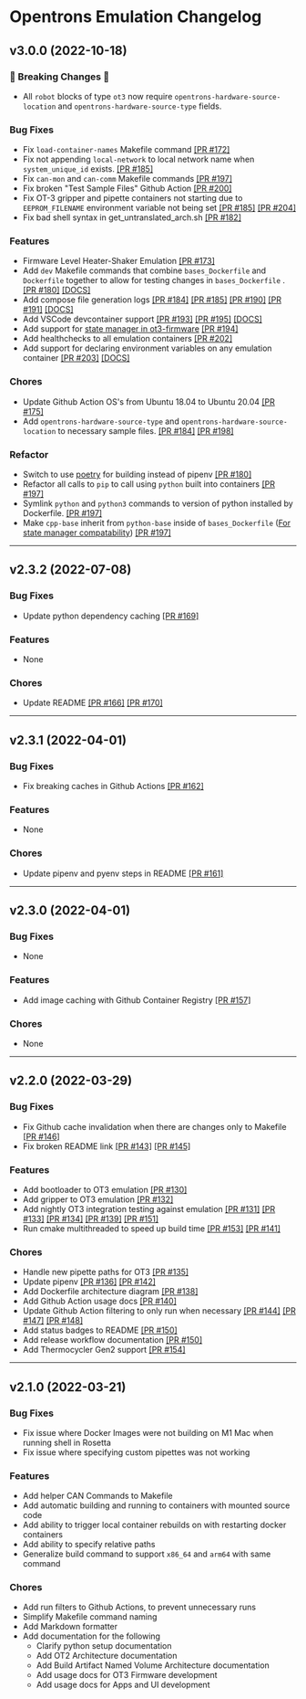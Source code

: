 # Opentrons Emulation Changelog

## v3.0.0 (2022-10-18)

### :rotating_light: Breaking Changes :rotating_light:

- All `robot` blocks of type `ot3` now require `opentrons-hardware-source-location` and
  `opentrons-hardware-source-type` fields.

### Bug Fixes

- Fix `load-container-names` Makefile command [\[PR #172\]](https://github.com/Opentrons/opentrons-emulation/pull/172)
- Fix not appending `local-network` to local network name when `system_unique_id`
  exists. [\[PR #185\]](https://github.com/Opentrons/opentrons-emulation/pull/185)
- Fix `can-mon` and `can-comm` Makefile
  commands [\[PR #197\]](https://github.com/Opentrons/opentrons-emulation/pull/197)
- Fix broken "Test Sample Files" Github Action [\[PR #200\]](https://github.com/Opentrons/opentrons-emulation/pull/200)
- Fix OT-3 gripper and pipette containers not starting due to `EEPROM_FILENAME` environment variable not being set
  [\[PR #185\]](https://github.com/Opentrons/opentrons-emulation/pull/185)
  [\[PR #204\]](https://github.com/Opentrons/opentrons-emulation/pull/204)
- Fix bad shell syntax in
  get_untranslated_arch.sh [\[PR #182\]](https://github.com/Opentrons/opentrons-emulation/pull/182)

### Features

- Firmware Level Heater-Shaker Emulation [\[PR #173\]](https://github.com/Opentrons/opentrons-emulation/pull/173)
- Add `dev` Makefile commands that combine `bases_Dockerfile` and `Dockerfile` together to allow for testing changes in
  `bases_Dockerfile`
  . [\[PR #180\]](https://github.com/Opentrons/opentrons-emulation/pull/180) [\[DOCS\]](https://github.com/Opentrons/opentrons-emulation/tree/release-v3.0.0#how-to-modify-dockerfiles)
- Add compose file generation logs [\[PR #184\]](https://github.com/Opentrons/opentrons-emulation/pull/184)
  [\[PR #185\]](https://github.com/Opentrons/opentrons-emulation/pull/185)
  [\[PR #190\]](https://github.com/Opentrons/opentrons-emulation/pull/190)
  [\[PR #191\]](https://github.com/Opentrons/opentrons-emulation/pull/191)
  [\[DOCS\]](https://github.com/Opentrons/opentrons-emulation/blob/release-v3.0.0/README.md#debugging-docker-compose-file-generation)
- Add VSCode devcontainer support [\[PR #193\]](https://github.com/Opentrons/opentrons-emulation/pull/193)
  [\[PR #195\]](https://github.com/Opentrons/opentrons-emulation/pull/195) [\[DOCS\]](https://github.com/Opentrons/opentrons-emulation/blob/release-v3.0.0/README.md#development-container-devcontainer)
- Add support for [state manager in ot3-firmware](https://github.com/Opentrons/ot3-firmware/tree/main/state_manager)
  [\[PR #194\]](https://github.com/Opentrons/opentrons-emulation/pull/194)
- Add healthchecks to all emulation containers [\[PR #202\]](https://github.com/Opentrons/opentrons-emulation/pull/202)
- Add support for declaring environment variables on any emulation
  container [\[PR #203\]](https://github.com/Opentrons/opentrons-emulation/pull/203) [\[DOCS\]](https://github.com/Opentrons/opentrons-emulation/blob/release-v3.0.0/docs/EMULATION_CONFIGURATION_FILE_KEY_DEFINITIONS.md#specifying-custom-environment-variables)

### Chores

- Update Github Action OS's from Ubuntu 18.04 to Ubuntu
  20.04 [\[PR #175\]](https://github.com/Opentrons/opentrons-emulation/pull/175)
- Add `opentrons-hardware-source-type` and `opentrons-hardware-source-location` to necessary sample files.
  [\[PR #184\]](https://github.com/Opentrons/opentrons-emulation/pull/184)
  [\[PR #198\]](https://github.com/Opentrons/opentrons-emulation/pull/198)

### Refactor

- Switch to use [poetry](https://python-poetry.org/) for building instead of
  pipenv [\[PR #180\]](https://github.com/Opentrons/opentrons-emulation/pull/180)
- Refactor all calls to `pip` to call using `python` built into
  containers [\[PR #197\]](https://github.com/Opentrons/opentrons-emulation/pull/197)
- Symlink `python` and `python3` commands to version of python installed by Dockerfile.
  [\[PR #197\]](https://github.com/Opentrons/opentrons-emulation/pull/197)
- Make `cpp-base` inherit from `python-base` inside
  of `bases_Dockerfile` ([For state manager compatability](https://github.com/Opentrons/ot3-firmware/tree/main/state_manager))
  [\[PR #197\]](https://github.com/Opentrons/opentrons-emulation/pull/197)

______________________________________________________________________

## v2.3.2 (2022-07-08)

### Bug Fixes

- Update python dependency caching [\[PR #169\]](https://github.com/Opentrons/opentrons-emulation/pull/169)

### Features

- None

### Chores

- Update
  README [\[PR #166\]](https://github.com/Opentrons/opentrons-emulation/pull/166) [\[PR #170\]](https://github.com/Opentrons/opentrons-emulation/pull/170)

______________________________________________________________________

## v2.3.1 (2022-04-01)

### Bug Fixes

- Fix breaking caches in Github Actions [\[PR #162\]](https://github.com/Opentrons/opentrons-emulation/pull/162)

### Features

- None

### Chores

- Update pipenv and pyenv steps in README [\[PR #161\]](https://github.com/Opentrons/opentrons-emulation/pull/161)

______________________________________________________________________

## v2.3.0 (2022-04-01)

### Bug Fixes

- None

### Features

- Add image caching with Github Container
  Registry [\[PR #157\]](https://github.com/Opentrons/opentrons-emulation/pull/157)

### Chores

- None

______________________________________________________________________

## v2.2.0 (2022-03-29)

### Bug Fixes

- Fix Github cache invalidation when there are changes only to Makefile
  [\[PR #146\]](https://github.com/Opentrons/opentrons-emulation/pull/146)
- Fix broken README link
  [\[PR #143\]](https://github.com/Opentrons/opentrons-emulation/pull/143)
  [\[PR #145\]](https://github.com/Opentrons/opentrons-emulation/pull/145)

### Features

- Add bootloader to OT3 emulation [\[PR #130\]](https://github.com/Opentrons/opentrons-emulation/pull/130)
- Add gripper to OT3 emulation [\[PR #132\]](https://github.com/Opentrons/opentrons-emulation/pull/132)
- Add nightly OT3 integration testing against emulation
  [\[PR #131\]](https://github.com/Opentrons/opentrons-emulation/pull/131)
  [\[PR #133\]](https://github.com/Opentrons/opentrons-emulation/pull/133)
  [\[PR #134\]](https://github.com/Opentrons/opentrons-emulation/pull/134)
  [\[PR #139\]](https://github.com/Opentrons/opentrons-emulation/pull/139)
  [\[PR #151\]](https://github.com/Opentrons/opentrons-emulation/pull/151)
- Run cmake multithreaded to speed up build time
  [\[PR #153\]](https://github.com/Opentrons/opentrons-emulation/pull/153)
  [\[PR #141\]](https://github.com/Opentrons/opentrons-emulation/pull/141)

### Chores

- Handle new pipette paths for OT3 [\[PR #135\]](https://github.com/Opentrons/opentrons-emulation/pull/135)
- Update pipenv
  [\[PR #136\]](https://github.com/Opentrons/opentrons-emulation/pull/136)
  [\[PR #142\]](https://github.com/Opentrons/opentrons-emulation/pull/142)
- Add Dockerfile architecture diagram [\[PR #138\]](https://github.com/Opentrons/opentrons-emulation/pull/138)
- Add Github Action usage docs [\[PR #140\]](https://github.com/Opentrons/opentrons-emulation/pull/140)
- Update Github Action filtering to only run when necessary
  [\[PR #144\]](https://github.com/Opentrons/opentrons-emulation/pull/144)
  [\[PR #147\]](https://github.com/Opentrons/opentrons-emulation/pull/147)
  [\[PR #148\]](https://github.com/Opentrons/opentrons-emulation/pull/148)
- Add status badges to README [\[PR #150\]](https://github.com/Opentrons/opentrons-emulation/pull/150)
- Add release workflow documentation [\[PR #150\]](https://github.com/Opentrons/opentrons-emulation/pull/152)
- Add Thermocycler Gen2 support [\[PR #154\]](https://github.com/Opentrons/opentrons-emulation/pull/152)

______________________________________________________________________

## v2.1.0 (2022-03-21)

### Bug Fixes

- Fix issue where Docker Images were not building on M1 Mac when running shell in Rosetta
- Fix issue where specifying custom pipettes was not working

### Features

- Add helper CAN Commands to Makefile
- Add automatic building and running to containers with mounted source code
- Add ability to trigger local container rebuilds on with restarting docker containers
- Add ability to specify relative paths
- Generalize build command to support `x86_64` and `arm64` with same command

### Chores

- Add run filters to Github Actions, to prevent unnecessary runs
- Simplify Makefile command naming
- Add Markdown formatter
- Add documentation for the following
  - Clarify python setup documentation
  - Add OT2 Architecture documentation
  - Add Build Artifact Named Volume Architecture documentation
  - Add usage docs for OT3 Firmware development
  - Add usage docs for Apps and UI development
